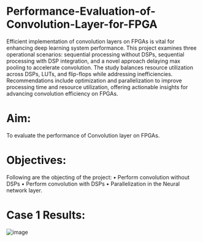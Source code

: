 # Performance-Evaluation-of-Convolution-Layer-for-FPGA

Efficient implementation of convolution layers on FPGAs is vital for enhancing deep learning system performance. This project examines three operational scenarios: sequential processing without DSPs, sequential processing with DSP integration, and a novel approach delaying max pooling to accelerate convolution. The study balances resource utilization across DSPs, LUTs, and flip-flops while addressing inefficiencies. Recommendations include optimization and parallelization to improve processing time and resource utilization, offering actionable insights for advancing convolution efficiency on FPGAs.

# Aim:
To evaluate the performance of Convolution layer on FPGAs.

# Objectives:
Following are the objecting of the project:
• Perform convolution without DSPs
• Perform convolution with DSPs
• Parallelization in the Neural network layer.

# Case 1 Results: 
![image](https://github.com/user-attachments/assets/784ccbbc-60f5-425e-b05d-ba72757da906)

